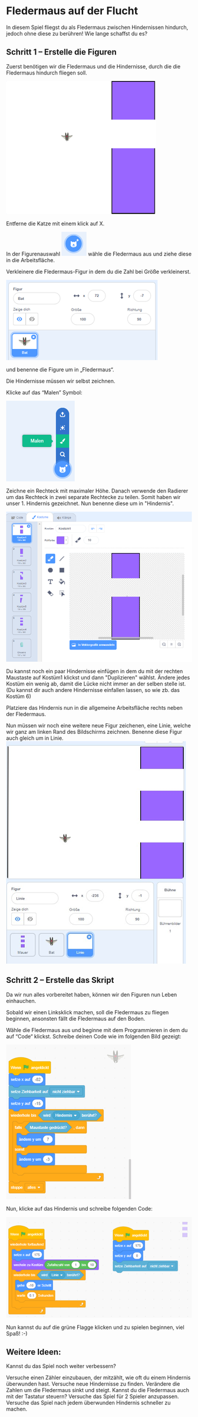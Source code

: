 Fledermaus auf der Flucht
=========================

In diesem Spiel fliegst du als Fledermaus zwischen Hindernissen hindurch,
jedoch ohne diese zu berühren! Wie lange schaffst du es?

Schritt 1 – Erstelle die Figuren 
---------------------------------

Zuerst benötigen wir die Fledermaus und die Hindernisse, durch die die
Fledermaus hindurch fliegen soll.

![Übersicht](images/overview.PNG)

Entferne die Katze mit einem klick auf X.

In der Figurenauswahl ![Figurauswahl](images/figurauswahl.png)
wähle die Fledermaus aus und ziehe diese in die
Arbeitsfläche. 


Verkleinere die Fledermaus-Figur in dem du die Zahl bei Größe verkleinerst.

![Verkleinern](images/fledermaus.png) 

und benenne die Figure um in „Fledermaus“.

Die Hindernisse müssen wir selbst zeichnen.

Klicke auf das “Malen” Symbol:

![Malen](images/malen.png)

Zeichne ein Rechteck mit maximaler Höhe. Danach verwende den Radierer
um das Rechteck in zwei separate Rechtecke zu teilen. Somit haben wir
unser 1. Hindernis gezeichnet. Nun benenne diese um in "Hindernis".

![Hindernis](images/hindernis.png)

Du kannst noch ein paar Hindernisse einfügen in dem du mit der rechten Maustaste auf Kostüm1 klickst und dann "Duplizieren" wählst. Ändere jedes Kostüm ein wenig ab, damit die Lücke nicht immer an der selben stelle ist. (Du kannst dir auch andere Hindernisse einfallen lassen, so wie zb. das Kostüm 6)

Platziere das Hindernis nun in die allgemeine Arbeitsfläche rechts neben der
Fledermaus.

Nun müssen wir noch eine weitere neue Figur zeichenen, eine Linie, welche wir ganz am linken Rand des Bildschirms zeichnen. Benenne diese Figur auch gleich um in Linie.
![Linie](images/linie.jpg)


Schritt 2 – Erstelle das Skript
-------------------------------

Da wir nun alles vorbereitet haben, können wir den Figuren nun Leben
einhauchen.

Sobald wir einen Linksklick machen, soll die Fledermaus zu fliegen
beginnen, ansonsten fällt die Fledermaus auf den Boden.

Wähle die Fledermaus aus und beginne mit dem Programmieren in dem du auf
“Code“ klickst. Schreibe deinen Code wie im folgenden Bild gezeigt:

![Code Fledermaus](images/codefledermaus.png)

Nun, klicke auf das Hindernis und schreibe folgenden Code:

![Code Röhre](images/codehindernis.png)

Nun kannst du auf die grüne Flagge klicken und zu spielen beginnen, viel Spaß! :-)

Weitere Ideen:
--------------

Kannst du das Spiel noch weiter verbessern?

Versuche einen Zähler einzubauen, der mitzählt, wie oft du einem Hindernis überwunden hast.
Versuche neue Hindernisse zu finden.
Verändere die Zahlen um die Fledermaus sinkt und steigt.
Kannst du die Fledermaus auch mit der Tastatur steuern?
Versuche das Spiel für 2 Spieler anzupassen.
Versuche das Spiel nach jedem überwunden Hindernis schneller zu machen.
